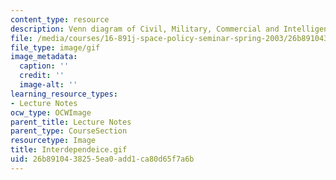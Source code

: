 ```yaml
---
content_type: resource
description: Venn diagram of Civil, Military, Commercial and Intelligence roles.
file: /media/courses/16-891j-space-policy-seminar-spring-2003/26b8910438255ea0add1ca80d65f7a6b_Interdependeice.gif
file_type: image/gif
image_metadata:
  caption: ''
  credit: ''
  image-alt: ''
learning_resource_types:
- Lecture Notes
ocw_type: OCWImage
parent_title: Lecture Notes
parent_type: CourseSection
resourcetype: Image
title: Interdependeice.gif
uid: 26b89104-3825-5ea0-add1-ca80d65f7a6b
---
```

